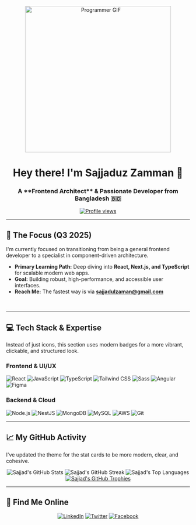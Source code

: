 <div align="center">
  <img src="https://cdn.dribbble.com/users/1162077/screenshots/3848914/programmer.gif" alt="Programmer GIF" width="400" />
  <h1 align="center">Hey there! I'm  <bold> </bold>Sajjaduz Zamman</bold> 👋</h1>
  <h3 align="center">A **Frontend Architect** & Passionate Developer from Bangladesh 🇧🇩</h3>
  
  <p align="center">
    <a href="https://komarev.com/ghpvc/?username=sajjadulzaman&label=Profile%20views&color=0e75b6&style=flat" target="_blank">
      <img src="https://komarev.com/ghpvc/?username=sajjadulzaman&label=Profile%20views&color=0e75b6&style=flat" alt="Profile views" />
    </a>
  </p>
</div>

---

## 🚀 The Focus (Q3 2025)

I'm currently focused on transitioning from being a general frontend developer to a specialist in component-driven architecture.

- **Primary Learning Path:** Deep diving into **React, Next.js, and TypeScript** for scalable modern web apps.
- **Goal:** Building robust, high-performance, and accessible user interfaces.
- **Reach Me:** The fastest way is via **sajjadulzaman@gmail.com**

<br>

---

## 💻 Tech Stack & Expertise

Instead of just icons, this section uses modern badges for a more vibrant, clickable, and structured look.

### Frontend & UI/UX

<p align="left">
  <img src="https://img.shields.io/badge/React-61DAFB?style=for-the-badge&logo=react&logoColor=black" alt="React" />
  <img src="https://img.shields.io/badge/JavaScript-F7DF1E?style=for-the-badge&logo=javascript&logoColor=black" alt="JavaScript" />
  <img src="https://img.shields.io/badge/TypeScript-3178C6?style=for-the-badge&logo=typescript&logoColor=white" alt="TypeScript" />
  <img src="https://img.shields.io/badge/Tailwind_CSS-06B6D4?style=for-the-badge&logo=tailwindcss&logoColor=white" alt="Tailwind CSS" />
  <img src="https://img.shields.io/badge/SASS-CC6699?style=for-the-badge&logo=sass&logoColor=white" alt="Sass" />
  <img src="https://img.shields.io/badge/Angular-DD0031?style=for-the-badge&logo=angular&logoColor=white" alt="Angular" />
  <img src="https://img.shields.io/badge/Figma-F24E1E?style=for-the-badge&logo=figma&logoColor=white" alt="Figma" />
</p>

### Backend & Cloud

<p align="left">
  <img src="https://img.shields.io/badge/Node.js-339933?style=for-the-badge&logo=node.js&logoColor=white" alt="Node.js" />
  <img src="https://img.shields.io/badge/NestJS-E0234E?style=for-the-badge&logo=nestjs&logoColor=white" alt="NestJS" />
  <img src="https://img.shields.io/badge/MongoDB-47A248?style=for-the-badge&logo=mongodb&logoColor=white" alt="MongoDB" />
  <img src="https://img.shields.io/badge/MySQL-4479A1?style=for-the-badge&logo=mysql&logoColor=white" alt="MySQL" />
  <img src="https://img.shields.io/badge/AWS-232F3E?style=for-the-badge&logo=amazon-aws&logoColor=white" alt="AWS" />
  <img src="https://img.shields.io/badge/Git-F05032?style=for-the-badge&logo=git&logoColor=white" alt="Git" />
</p>

---

## 📈 My GitHub Activity

I've updated the theme for the stat cards to be more modern, clear, and cohesive.

<div align="center">
  <img src="https://github-readme-stats.vercel.app/api?username=sajjadulzaman&show_icons=true&locale=en&theme=transparent&title_color=0e75b6&icon_color=0e75b6&text_color=333&hide_border=true&ring_color=0e75b6" alt="Sajjad's GitHub Stats" />
  <img src="https://github-readme-streak-stats.herokuapp.com/?user=sajjadulzaman&theme=transparent&date_color=0e75b6&ruler_color=0e75b6&side_time_color=0e75b6&fire=0e75b6&ring=0e75b6&currstreak=0e75b6&hide_border=true" alt="Sajjad's GitHub Streak" />
  <img src="https://github-readme-stats.vercel.app/api/top-langs?username=sajjadulzaman&show_icons=true&locale=en&layout=compact&theme=transparent&title_color=0e75b6&icon_color=0e75b6&text_color=333&hide_border=true" alt="Sajjad's Top Languages" />
  <br>
  <a href="https://github.com/ryo-ma/github-profile-trophy">
    <img src="https://github-profile-trophy.vercel.app/?username=sajjadulzaman&theme=onedark" alt="Sajjad's GitHub Trophies" />
  </a>
</div>

---

## 🔗 Find Me Online

<p align="center">
  <a href="https://linkedin.com/in/sajjadulzaman" target="_blank"><img src="https://img.shields.io/badge/LinkedIn-0077B5?style=for-the-badge&logo=linkedin&logoColor=white" alt="LinkedIn"></a>
  <a href="https://twitter.com/sajjadulzaman nirob" target="_blank"><img src="https://img.shields.io/badge/Twitter-1DA1F2?style=for-the-badge&logo=twitter&logoColor=white" alt="Twitter"></a>
  <a href="https://fb.com/sajjadulzaman nirob" target="_blank"><img src="https://img.shields.io/badge/Facebook-1877F2?style=for-the-badge&logo=facebook&logoColor=white" alt="Facebook"></a>
</p>

